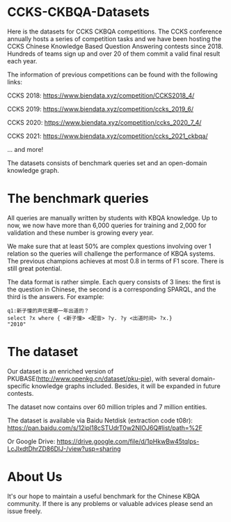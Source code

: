 # CCKS-CKBQA-Datasets
Here is the datasets for CCKS CKBQA competitions. The CCKS conference annually hosts a series of competition tasks and we have been hosting the CCKS Chinese Knowledge Based Question Answering contests since 2018. Hundreds of teams sign up and over 20 of them commit a valid final result each year.

The information of previous competitions can be found with the following links:

CCKS 2018: https://www.biendata.xyz/competition/CCKS2018_4/

CCKS 2019: https://www.biendata.xyz/competition/ccks_2019_6/

CCKS 2020: https://www.biendata.xyz/competition/ccks_2020_7_4/

CCKS 2021: https://www.biendata.xyz/competition/ccks_2021_ckbqa/

... and more!

The datasets consists of benchmark queries set and an open-domain knowledge graph. 

# The benchmark queries
All queries are manually written by students with KBQA knowledge. Up to now, we now have more than 6,000 queries for training and 2,000 for validation and these number is growing every year.

We make sure that at least 50% are complex questions involving over 1 relation so the queries will challenge the performance of KBQA systems. The previous champions achieves at most 0.8 in terms of F1 score. There is still great potential.

The data format is rather simple. Each query consists of 3 lines: the first is the question in Chinese, the second is a corresponding SPARQL, and the third is the answers. For example:

````
q1:新子憧的声优是哪一年出道的？
select ?x where { <新子憧> <配音> ?y. ?y <出道时间> ?x.} 
"2010"	
````
# The dataset
Our dataset is an enriched version of PKUBASE(http://www.openkg.cn/dataset/pku-pie), with several domain-specific knowledge graphs included. Besides, it will be expanded in future contests.

The dataset now contains over 60 million triples and 7 million entities.

The dataset is available via Baidu Netdisk (extraction code t08r): https://pan.baidu.com/s/12ipl18cSTUdrT0w2NIOJ6Q#list/path=%2F

Or Google Drive:
https://drive.google.com/file/d/1pHkwBw45tqlps-LcJlxdtDhrZD86DlJ-/view?usp=sharing



# About Us
It's our hope to maintain a useful benchmark for the Chinese KBQA community. If there is any problems or valuable advices please send an issue freely.
